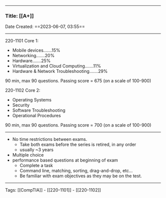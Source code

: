 --------

### Title: [[A+]]
Date Created: ==2023-06-07, 03:55==

--------

220-1101 Core 1:
- Mobile devices.......15%
- Networking.......20%
- Hardware.......25%
- Virtualization and Cloud Computing.......11%
- Hardware & Network Troubleshooting.......29%

90 min, max 90 questions.
Passing score = 675 (on a scale of 100-900)

220-1102 Core 2:
- Operating Systems
- Security
- Software Troubleshooting
- Operational Procedures

90 min, max 90 questions.
Passing score = 700 (on a scale of 100-900)

-------

- No time restrictions between exams.
	- Take both exams before the series is retired, in any order
	- usually ~3 years
- Multiple choice
- performance based questions at beginning of exam
	- Complete a task
	- Command line, matching, sorting, drag-and-drop, etc...
	- Be familiar with exam objectives as they may be on the test.



--------
Tags: [[CompTIA]] - [[220-1101]] - [[220-1102]]
